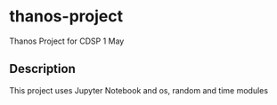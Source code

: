 # thanos-project
Thanos Project for CDSP 1 May

## Description
This project uses Jupyter Notebook and os, random and time modules
